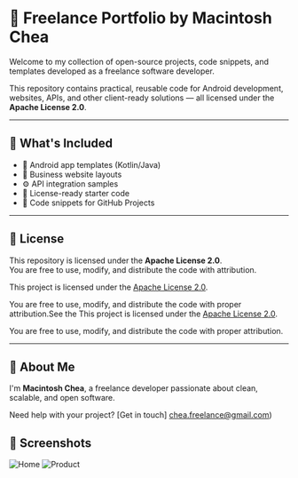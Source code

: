 # 📂 Freelance Portfolio by Macintosh Chea

Welcome to my collection of open-source projects, code snippets, and templates developed as a freelance software developer.

This repository contains practical, reusable code for Android development, websites, APIs, and other client-ready solutions — all licensed under the **Apache License 2.0**.

---

## 🔧 What's Included

- 📱 Android app templates (Kotlin/Java)
- 💼 Business website layouts
- ⚙️ API integration samples
- 📄 License-ready starter code
- 🚀 Code snippets for GitHub Projects

---

## 📜 License

This repository is licensed under the **Apache License 2.0**.  
You are free to use, modify, and distribute the code with attribution.

This project is licensed under the [Apache License 2.0](http://www.apache.org/licenses/LICENSE-2.0).

You are free to use, modify, and distribute the code with proper attribution.See the This project is licensed under the [Apache License 2.0](http://www.apache.org/licenses/LICENSE-2.0).

You are free to use, modify, and distribute the code with proper attribution.

---

## 👋 About Me

I'm **Macintosh Chea**, a freelance developer passionate about clean, scalable, and open software.

Need help with your project? [Get in touch] chea.freelance@gmail.com)
## 📸 Screenshots

![Home](screenshots/home.png)
![Product](screenshots/product.png)
